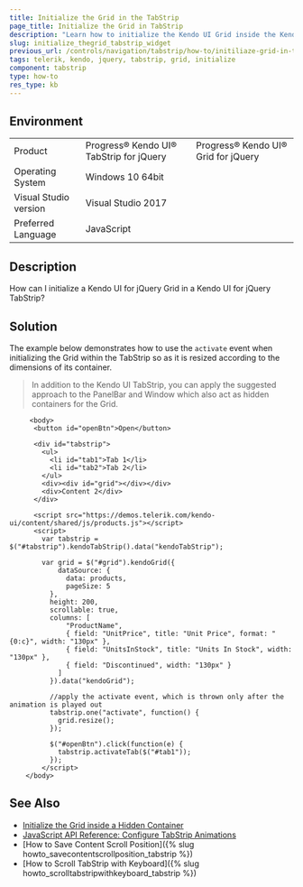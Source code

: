 ```yaml
---
title: Initialize the Grid in the TabStrip
page_title: Initialize the Grid in TabStrip
description: "Learn how to initialize the Kendo UI Grid inside the Kendo UI TabStrip by resizing it according to the dimensions of its container."
slug: initialize_thegrid_tabstrip_widget
previous_url: /controls/navigation/tabstrip/how-to/initiliaze-grid-in-tabstrip
tags: telerik, kendo, jquery, tabstrip, grid, initialize
component: tabstrip
type: how-to
res_type: kb
---
```


## Environment

<table>
 <tr>
  <td>Product</td>
  <td>Progress® Kendo UI® TabStrip for jQuery</td>
  <td>Progress® Kendo UI® Grid for jQuery</td>
 </tr>
 <tr>
  <td>Operating System</td>
  <td>Windows 10 64bit</td>
 </tr>
 <tr>
  <td>Visual Studio version</td>
  <td>Visual Studio 2017</td>
 </tr>
 <tr>
  <td>Preferred Language</td>
  <td>JavaScript</td>
 </tr>
</table>

## Description

How can I initialize a Kendo UI for jQuery Grid in a Kendo UI for jQuery TabStrip?

## Solution

The example below demonstrates how to use the `activate` event when initializing the Grid within the TabStrip so as it is resized according to the dimensions of its container.

> In addition to the Kendo UI TabStrip, you can apply the suggested approach to the PanelBar and Window which also act as hidden containers for the Grid.



```dojo
     <body>
      <button id="openBtn">Open</button>

      <div id="tabstrip">
        <ul>
          <li id="tab1">Tab 1</li>
          <li id="tab2">Tab 2</li>
        </ul>
        <div><div id="grid"></div></div>
        <div>Content 2</div>
      </div>

      <script src="https://demos.telerik.com/kendo-ui/content/shared/js/products.js"></script>
      <script>
        var tabstrip = $("#tabstrip").kendoTabStrip().data("kendoTabStrip");

        var grid = $("#grid").kendoGrid({
            dataSource: {
              data: products,
              pageSize: 5
          },
          height: 200,
          scrollable: true,
          columns: [
              "ProductName",
              { field: "UnitPrice", title: "Unit Price", format: "{0:c}", width: "130px" },
              { field: "UnitsInStock", title: "Units In Stock", width: "130px" },
              { field: "Discontinued", width: "130px" }
            ]
          }).data("kendoGrid");

          //apply the activate event, which is thrown only after the animation is played out
          tabstrip.one("activate", function() {
          	grid.resize();
          });

          $("#openBtn").click(function(e) {
          	tabstrip.activateTab($("#tab1"));
          });
        </script>
    </body>
```

## See Also

* [Initialize the Grid inside a Hidden Container](/web/grid/appearance#initialize-the-grid-inside-a-hidden-container)
* [JavaScript API Reference: Configure TabStrip Animations](/api/javascript/ui/tabstrip/configuration/animation)
* [How to Save Content Scroll Position]({% slug howto_savecontentscrollposition_tabstrip %})
* [How to Scroll TabStrip with Keyboard]({% slug howto_scrolltabstripwithkeyboard_tabstrip %})


